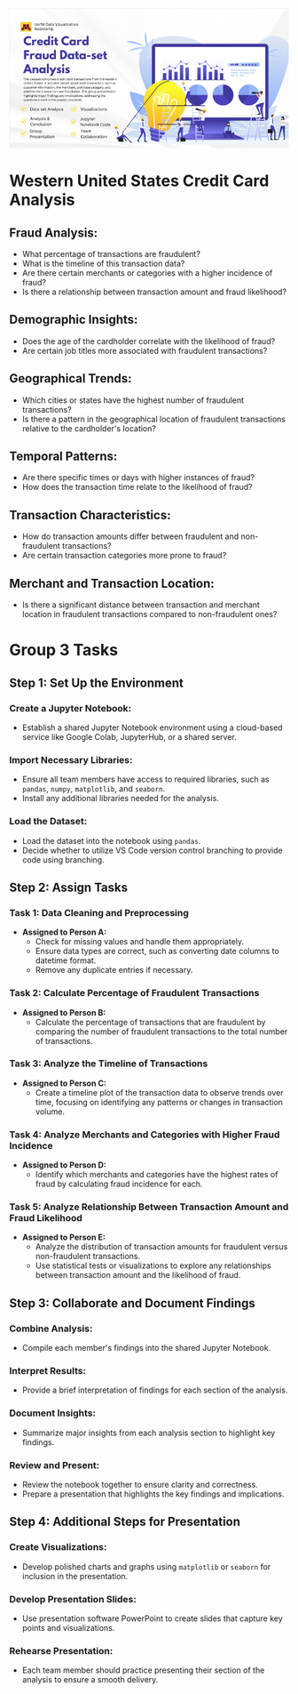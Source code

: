 ![alt text](Project1_ReadME_graphic.png)

# Western United States Credit Card Analysis

## Fraud Analysis:

- What percentage of transactions are fraudulent?
- What is the timeline of this transaction data? 
- Are there certain merchants or categories with a higher incidence of fraud?
- Is there a relationship between transaction amount and fraud likelihood?

## Demographic Insights:

- Does the age of the cardholder correlate with the likelihood of fraud?
- Are certain job titles more associated with fraudulent transactions?

## Geographical Trends:

- Which cities or states have the highest number of fraudulent transactions?
- Is there a pattern in the geographical location of fraudulent transactions relative to the cardholder's location?

## Temporal Patterns:

- Are there specific times or days with higher instances of fraud?
- How does the transaction time relate to the likelihood of fraud?

## Transaction Characteristics:

- How do transaction amounts differ between fraudulent and non-fraudulent transactions?
- Are certain transaction categories more prone to fraud?

## Merchant and Transaction Location:

- Is there a significant distance between transaction and merchant location in fraudulent transactions compared to non-fraudulent ones?


# Group 3 Tasks 

## Step 1: Set Up the Environment

### Create a Jupyter Notebook:

- Establish a shared Jupyter Notebook environment using a cloud-based service like Google Colab, JupyterHub, or a shared server.

### Import Necessary Libraries:

- Ensure all team members have access to required libraries, such as `pandas`, `numpy`, `matplotlib`, and `seaborn`.
- Install any additional libraries needed for the analysis.

### Load the Dataset:

- Load the dataset into the notebook using `pandas`.
- Decide whether to utilize VS Code version control branching to provide code using branching. 

## Step 2: Assign Tasks

### Task 1: Data Cleaning and Preprocessing

- **Assigned to Person A:**
  - Check for missing values and handle them appropriately.
  - Ensure data types are correct, such as converting date columns to datetime format.
  - Remove any duplicate entries if necessary.

### Task 2: Calculate Percentage of Fraudulent Transactions

- **Assigned to Person B:**
  - Calculate the percentage of transactions that are fraudulent by comparing the number of fraudulent transactions to the total number of transactions.

### Task 3: Analyze the Timeline of Transactions

- **Assigned to Person C:**
  - Create a timeline plot of the transaction data to observe trends over time, focusing on identifying any patterns or changes in transaction volume.

### Task 4: Analyze Merchants and Categories with Higher Fraud Incidence

- **Assigned to Person D:**
  - Identify which merchants and categories have the highest rates of fraud by calculating fraud incidence for each.

### Task 5: Analyze Relationship Between Transaction Amount and Fraud Likelihood

- **Assigned to Person E:**
  - Analyze the distribution of transaction amounts for fraudulent versus non-fraudulent transactions.
  - Use statistical tests or visualizations to explore any relationships between transaction amount and the likelihood of fraud.

## Step 3: Collaborate and Document Findings

### Combine Analysis:

- Compile each member's findings into the shared Jupyter Notebook.

### Interpret Results:

- Provide a brief interpretation of findings for each section of the analysis.

### Document Insights:

- Summarize major insights from each analysis section to highlight key findings.

### Review and Present:

- Review the notebook together to ensure clarity and correctness.
- Prepare a presentation that highlights the key findings and implications.

## Step 4: Additional Steps for Presentation

### Create Visualizations:

- Develop polished charts and graphs using `matplotlib` or `seaborn` for inclusion in the presentation.

### Develop Presentation Slides:

- Use presentation software PowerPoint to create slides that capture key points and visualizations.

### Rehearse Presentation:

- Each team member should practice presenting their section of the analysis to ensure a smooth delivery.

